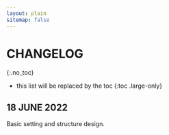 ```yaml
---
layout: plain
sitemap: false
---
```


# CHANGELOG
{:.no_toc}

* this list will be replaced by the toc
  {:toc .large-only}

## 18 JUNE 2022
Basic setting and structure design.
